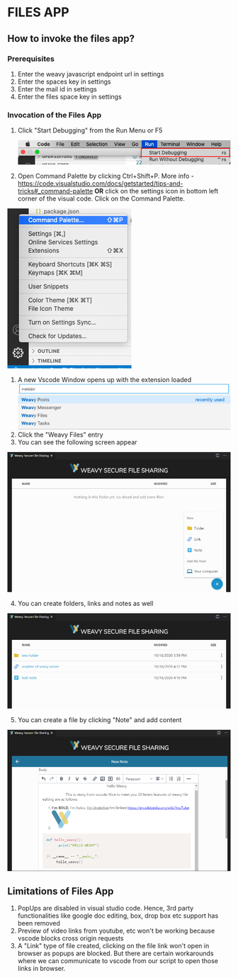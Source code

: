 # FILES APP

## How to invoke the files app?

### Prerequisites
1. Enter the weavy javascript endpoint url in settings
1. Enter the spaces key in settings
1. Enter the mail id in settings
1. Enter the files space key in settings

### Invocation of the Files App

1. Click "Start Debugging" from the Run Menu or F5

   ![vscode-start-debugging](../images/vscode-debug.png)

1. Open Command Palette by clicking Ctrl+Shift+P. More info - https://code.visualstudio.com/docs/getstarted/tips-and-tricks#_command-palette **OR** click on the settings icon in bottom left corner of the visual code. Click on the Command Palette.

![settings-vscode](../images/vscode-settings.png)

1. A new Vscode Window opens up with the extension loaded
    ![command](../images/commands.png)
1. Click the "Weavy Files" entry
1. You can see the following screen appear

![first-screen](../images/files/1.PNG)

4. You can create folders, links and notes as well

![file-created](../images/files/file-created.PNG)

5. You can create a file by clicking "Note" and add content

![file-editing](../images/files/file-editing.PNG)


## Limitations of Files App

1. PopUps are disabled in visual studio code. Hence, 3rd party functionalities like google doc editing, box, drop box etc support has been removed
1. Preview of video links from youtube, etc won't be working because vscode blocks cross origin requests
1. A "Link" type of file created, clicking on the file link won't open in browser as popups are blocked. But there are certain workarounds where we can communicate to vscode from our script to open those links in browser. 